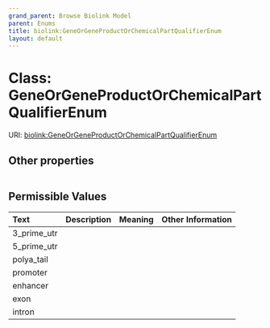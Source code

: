```yaml
---
grand_parent: Browse Biolink Model
parent: Enums
title: biolink:GeneOrGeneProductOrChemicalPartQualifierEnum
layout: default
---
```


# Class: GeneOrGeneProductOrChemicalPartQualifierEnum




URI: [biolink:GeneOrGeneProductOrChemicalPartQualifierEnum](https://w3id.org/biolink/vocab/GeneOrGeneProductOrChemicalPartQualifierEnum)


## Other properties

|  |  |  |
| --- | --- | --- |

## Permissible Values

| Text | Description | Meaning | Other Information |
| :--- | :---: | :---: | ---: |
| 3_prime_utr |  |  |  |
| 5_prime_utr |  |  |  |
| polya_tail |  |  |  |
| promoter |  |  |  |
| enhancer |  |  |  |
| exon |  |  |  |
| intron |  |  |  |


